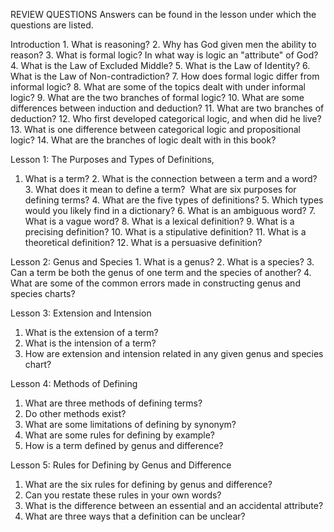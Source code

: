 REVIEW QUESTIONS
Answers can be found in the lesson under which the questions are listed.

Introduction
﻿﻿﻿1. What is reasoning?
﻿﻿﻿2. Why has God given men the ability to reason?
﻿﻿﻿3. What is formal logic? In what way is logic an "attribute" of God?
﻿﻿﻿4. What is the Law of Excluded Middle?
﻿﻿﻿5. What is the Law of Identity?
﻿﻿﻿6. What is the Law of Non-contradiction?
﻿﻿﻿7. How does formal logic differ from informal logic?
﻿﻿﻿8. What are some of the topics dealt with under informal logic?
﻿﻿﻿9. What are the two branches of formal logic?
﻿﻿﻿10. What are some differences between induction and deduction?
﻿﻿﻿11. What are two branches of deduction?
﻿﻿﻿12. Who first developed categorical logic, and when did he live?
﻿﻿﻿13. What is one difference between categorical logic and propositional logic?
﻿﻿﻿14. What are the branches of logic dealt with in this book?

Lesson 1: The Purposes and Types of Definitions,
1. ﻿﻿﻿What is a term?
﻿﻿﻿2. What is the connection between a term and a word?
﻿﻿﻿3. What does it mean to define a term?  What are six purposes for defining terms?
﻿﻿﻿4. What are the five types of definitions?
﻿﻿﻿5. Which types would you likely find in a dictionary?
﻿﻿﻿6. What is an ambiguous word?
﻿﻿﻿7. What is a vague word?
﻿﻿﻿8. What is a lexical definition?
﻿﻿﻿9. What is a precising definition?
﻿﻿﻿10. What is a stipulative definition?
﻿﻿﻿11. What is a theoretical definition?
﻿﻿﻿12. What is a persuasive definition?

Lesson 2: Genus and Species
﻿﻿﻿1. What is a genus?
﻿﻿﻿2. What is a species? 
﻿﻿﻿3. Can a term be both the genus of one term and the species of another?
﻿﻿﻿4. What are some of the common errors made in constructing genus and species charts?

Lesson 3: Extension and Intension
1. ﻿﻿﻿What is the extension of a term?
2. What is the intension of a term?
3. How are extension and intension related in any given genus and species chart?

Lesson 4: Methods of Defining
1. ﻿﻿﻿What are three methods of defining terms?
2. Do other methods exist?
3. What are some limitations of defining by synonym?
4. What are some rules for defining by example?
5. How is a term defined by genus and difference?

Lesson 5: Rules for Defining by Genus and Difference
1. What are the six rules for defining by genus and difference?
2. Can you restate these rules in your own words?
3. What is the difference between an essential and an accidental attribute?
4. What are three ways that a definition can be unclear?